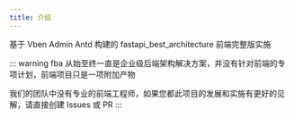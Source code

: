 ```yaml
---
title: 介绍
---
```


基于 Vben Admin Antd 构建的 fastapi_best_architecture 前端完整版实施

::: warning
fba 从始至终一直是企业级后端架构解决方案，并没有针对前端的专项计划，前端项目只是一项附加产物

我们的团队中没有专业的前端工程师，如果您都此项目的发展和实施有更好的见解，请直接创建 Issues 或 PR
:::